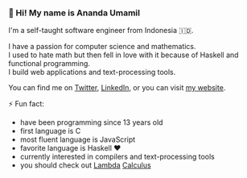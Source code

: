 ### 👋 Hi! My name is Ananda Umamil

I'm a self-taught software engineer from Indonesia 🇮🇩.

I have a passion for computer science and mathematics.  
I used to hate math but then fell in love with it because of Haskell and functional programming.  
I build web applications and text-processing tools.

You can find me on [Twitter](https://twitter.com/zweimach), [LinkedIn](https://www.linkedin.com/in/zweimach), or you can visit [my website](https://zweimach.org).

⚡ Fun fact:

- have been programming since 13 years old
- first language is C
- most fluent language is JavaScript
- favorite language is Haskell ❤️
- currently interested in compilers and text-processing tools
- you should check out [Lambda](https://www.google.com/search?q=lambda%20calculus) [Calculus](https://youtu.be/3VQ382QG-y4)

